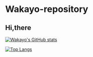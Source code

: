 # Wakayo-repository

## Hi,there

[![Wakayo's GitHub stats](https://github-readme-stats.vercel.app/api?username=WakayoIshida&theme=vue-dark&show_icons=true)](https://github.com/WakayoIshida/github-readme-stats)

[![Top Langs](https://github-readme-stats.vercel.app/api/top-langs/?WakayoIshida=anuraghazra&layout=donut)](https://github.com/anuraghazra/github-readme-stats)
